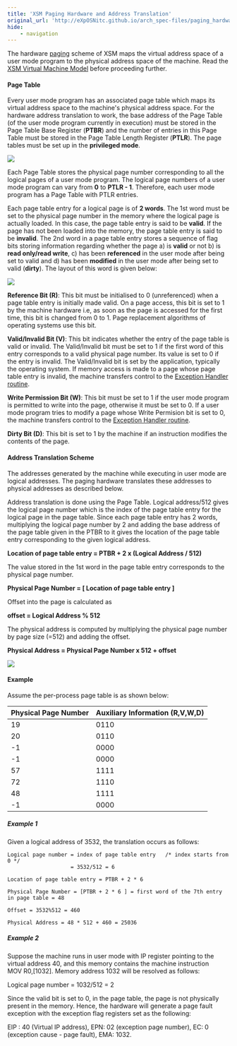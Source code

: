 ```yaml
---
title: 'XSM Paging Hardware and Address Translation'
original_url: 'http://eXpOSNitc.github.io/arch_spec-files/paging_hardware.html'
hide:
    - navigation
---
```


The hardware [paging](http://en.wikipedia.org/wiki/Paging) scheme of XSM maps the virtual address space of a user mode program to the physical address space of the machine. Read the [XSM Virtual Machine Model](../virtual_machine_spec.html) before proceeding further.

  

#### **Page Table**

Every user mode program has an associated page table which maps its virtual address space to the machine's physical address space. For the hardware address translation to work, the base address of the Page Table (of the user mode program currently in execution) must be stored in the Page Table Base Register (**PTBR**) and the number of entries in this Page Table must be stored in the Page Table Length Register (**PTLR**). The page tables must be set up in the **privileged mode**.

![](http://exposnitc.github.io/img/architecture/Page_Table_Structure.png)

  

Each Page Table stores the physical page number corresponding to all the logical pages of a user mode program. The logical page numbers of a user mode program can vary from **0** to **PTLR - 1**. Therefore, each user mode program has a Page Table with PTLR entries.

Each page table entry for a logical page is of **2 words**. The 1st word must be set to the physical page number in the memory where the logical page is actually loaded. In this case, the page table entry is said to be **valid**. If the page has not been loaded into the memory, the page table entry is said to be **invalid**. The 2nd word in a page table entry stores a sequence of flag bits storing information regarding whether the page a) is **valid** or not b) is **read only/read write**, c) has been **referenced** in the user mode after being set to valid and d) has been **modified** in the user mode after being set to valid (**dirty**). The layout of this word is given below:

![](http://exposnitc.github.io/img/aux_info.png)

**Reference Bit (R)**: This bit must be initialised to 0 (unreferenced) when a page table entry is initially made valid. On a page access, this bit is set to 1 by the machine hardware i.e, as soon as the page is accessed for the first time, this bit is changed from 0 to 1. Page replacement algorithms of operating systems use this bit.

**Valid/Invalid Bit (V)**: This bit indicates whether the entry of the page table is valid or invalid. The Valid/Invalid bit must be set to 1 if the first word of this entry corresponds to a valid physical page number. Its value is set to 0 if the entry is invalid. The Valid/Invalid bit is set by the application, typically the operating system. If memory access is made to a page whose page table entry is invalid, the machine transfers control to the [Exception Handler routine](../os_design-files/exe_handler.html).

**Write Permission Bit (W)**: This bit must be set to 1 if the user mode program is permitted to write into the page, otherwise it must be set to 0. If a user mode program tries to modify a page whose Write Permision bit is set to 0, the machine transfers control to the [Exception Handler routine](../os_design-files/exe_handler.html).

**Dirty Bit (D)**: This bit is set to 1 by the machine if an instruction modifies the contents of the page.

  
  

#### **Address Translation Scheme**

The addresses generated by the machine while executing in user mode are logical addresses. The paging hardware translates these addresses to physical addresses as described below.

Address translation is done using the Page Table. Logical address/512 gives the logical page number which is the index of the page table entry for the logical page in the page table. Since each page table entry has 2 words, multiplying the logical page number by 2 and adding the base address of the page table given in the PTBR to it gives the location of the page table entry corresponding to the given logical address.

**Location of page table entry = PTBR + 2 x (Logical Address / 512)**

The value stored in the 1st word in the page table entry corresponds to the physical page number.

**Physical Page Number = \[ Location of page table entry \]**

Offset into the page is calculated as

**offset = Logical Address % 512**

The physical address is computed by multiplying the physical page number by page size (=512) and adding the offset.

**Physical Address = Physical Page Number x 512 + offset**

  
  
![](http://exposnitc.github.io/img/address_translation.png)  
  

#### Example

Assume the per-process page table is as shown below:

|Physical Page Number|Auxiliary Information (R,V,W,D)|
|--- |--- |
|19|0110|
|20|0110|
|-1|0000|
|-1|0000|
|57|1111|
|72|1110|
|48|1111|
|-1|0000|



##### Example 1

Given a logical address of 3532, the translation occurs as follows:
```
Logical page number = index of page table entry   /* index starts from 0 */
                    = 3532/512 = 6

Location of page table entry = PTBR + 2 * 6

Physical Page Number = [PTBR + 2 * 6 ] = first word of the 7th entry in page table = 48

Offset = 3532%512 = 460

Physical Address = 48 * 512 + 460 = 25036
```

##### Example 2

Suppose the machine runs in user mode with IP register pointing to the virtual address 40, and this memory contains the machine instruction  
MOV R0,\[1032\]. Memory address 1032 will be resolved as follows:

Logical page number = 1032/512 = 2

Since the valid bit is set to 0, in the page table, the page is not physically present in the memory. Hence, the hardware will generate a page fault exception with the exception flag registers set as the following:

EIP : 40 (Virtual IP address), EPN: 02 (exception page number), EC: 0 (exception cause - page fault), EMA: 1032.